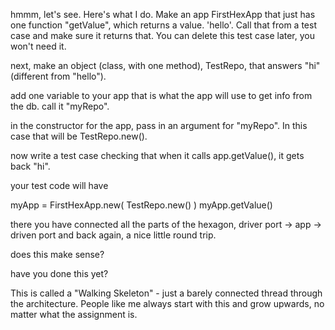 hmmm, let's see. Here's what I do. Make an app FirstHexApp that just has one function "getValue", which returns a value. 'hello'. Call that from a test case and make sure it returns that. You can delete this test case later, you won't need it.
 
next, make an object (class, with one method), TestRepo, that answers "hi" (different from "hello").
 
 add one variable to your app that is what the app will use to get info from the db. call it "myRepo".
 
in the constructor for the app, pass in an argument for "myRepo". In this case that will be TestRepo.new().
 
now write a test case checking that when it calls app.getValue(), it gets back "hi".
 
your test code will have 
 
myApp = FirstHexApp.new( TestRepo.new() )
myApp.getValue()
 
there you have connected all the parts of the hexagon, driver port -> app -> driven port and back again, a nice little round trip. 
 
does this make sense?

have you done this yet?

This is called a "Walking Skeleton" - just a barely connected thread through the architecture. People like me always start with this and grow upwards, no matter what the assignment is.